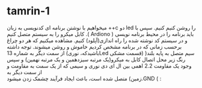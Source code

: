 # tamrin-1

 


 میخواهیم با نوشتن برنامه ای کدنویسی به زبان ++c دو led را روشن کنیم
 کنیم. 
  سپس با کابل میکرو را به سیستم متصل کنیم  .( Ardiono ) باید برنامه را در محیط برنامه  نویسی 
  و در سیستم کد نوشته شده را راه اندازی(آپلود) کنیم. مشاهده میکنیم که هر دو چراغ برحسب زمانی که در برنامه مشخص کردیم خاموش و روشن میشوند.
 توجه داشته باشیدکه،
 نوری) از سمت دیگر به شماره 13Led سیم متصل به پایه بلند(
  (قسمت مشکی رنگ زیر محل اتصال کابل به میکرو(یک مرتبه سیزدهمین و یک مرتبه نهمین) و
 سپس وجود  یک  مقاومت  2.2  اهمی    بین ال ای دی نوری  و سیمی که از یک سمت به مقاومت  و از  سمت    دیگر به  
 زمین) متصل شده است، باعث ایجاد فرآیند چشمک زدن میشود.GND (
 :
